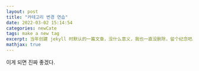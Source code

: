 ```yaml
---
layout: post
title: "카테고리 변경 연습"
date: 2022-03-02 15:14:54
categories: newCate
tags: make a new tag
excerpt: 当年创建 jekyll 时默认的一篇文章，没什么意义，我也一直没删除，留个纪念吧。
mathjax: true
---
```


이게 되면 진짜 좋겠다.

